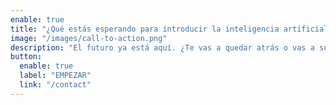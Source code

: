 ```yaml
---
enable: true
title: "¿Qué estás esperando para introducir la inteligencia artificial en tu empresa y obtener una ventaja competitiva?"
image: "/images/call-to-action.png"
description: "El futuro ya está aquí. ¿Te vas a quedar atrás o vas a subir al tren de la inteligencia artificial y liderar la transformación digital en tu industria?"
button:
  enable: true
  label: "EMPEZAR"
  link: "/contact"
---
```

